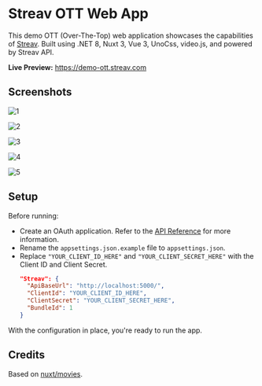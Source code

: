 # Streav OTT Web App

This demo OTT (Over-The-Top) web application showcases the capabilities of [Streav](https://streav.com).
Built using .NET 8, Nuxt 3, Vue 3, UnoCss, video.js, and powered by Streav API.

**Live Preview:** https://demo-ott.streav.com

## Screenshots

![1](https://github.com/streav/ott-web-app/assets/37005069/f9533c9c-dfa4-4983-ace2-f289ff5c2c3d)

![2](https://github.com/streav/ott-web-app/assets/37005069/15347d59-4b06-4629-ab3a-4ffc2628099f)

![3](https://github.com/streav/ott-web-app/assets/37005069/c2c6f417-8a45-4082-a0d2-a775061116ab)

![4](https://github.com/streav/ott-web-app/assets/37005069/687d2cd5-0881-47c3-8283-a6bca88b5ebb)

![5](https://github.com/streav/ott-web-app/assets/37005069/c9169576-3314-4bbe-b101-f4ce39d31abd)

## Setup

Before running:

- Create an OAuth application. Refer to the [API Reference](https://streav.com/api-reference/introduction)
  for more information.
- Rename the `appsettings.json.example` file to `appsettings.json`.
- Replace `"YOUR_CLIENT_ID_HERE"` and `"YOUR_CLIENT_SECRET_HERE"` with the Client ID and Client Secret.
    ```json
    "Streav": {
      "ApiBaseUrl": "http://localhost:5000/",
      "ClientId": "YOUR_CLIENT_ID_HERE",
      "ClientSecret": "YOUR_CLIENT_SECRET_HERE",
      "BundleId": 1
    }
    ```

With the configuration in place, you're ready to run the app.

## Credits

Based on [nuxt/movies](https://github.com/nuxt/movies).
